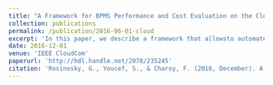 ```yaml
---
title: "A Framework for BPMS Performance and Cost Evaluation on the Cloud "
collection: publications
permalink: /publication/2016-06-01-cloud
excerpt: 'In this paper, we describe a framework that allowsto automate and repeat business process execution on differentcloud configurations. We present how and why the differentcomponents of the experimentation pipeline -like Ansible,Docker and Jenkins- have been set up, and the kind of resultswe obtained on a large set of configurations from the AWSpublic cloud. It allows us to calculate actual prices regardingthe cost of process execution, in order to compare not onlypure performance but also the economic dimension of processexecution.'
date: 2016-12-01
venue: 'IEEE CloudCom'
paperurl: 'http://hdl.handle.net/2078/235245'
citation: 'Rosinosky, G., Youcef, S., & Charoy, F. (2016, December). A framework for BPMS performance and cost evaluation on the cloud. In 2016 IEEE International Conference on Cloud Computing Technology and Science (CloudCom) (pp. 653-658). IEEE.'
---
```

